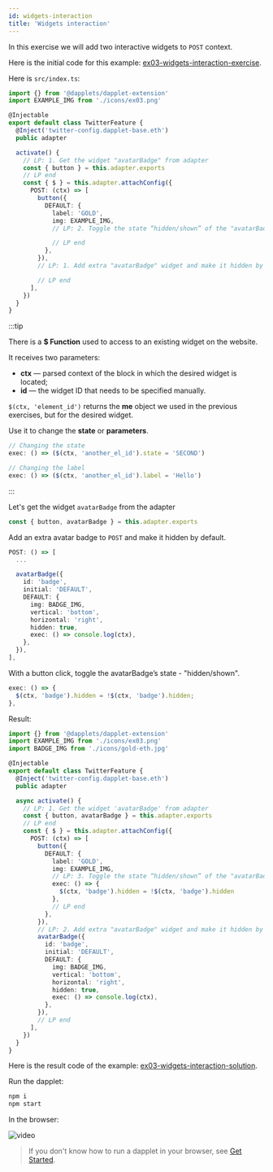 ```yaml
---
id: widgets-interaction
title: 'Widgets interaction'
---
```


In this exercise we will add two interactive widgets to `POST` context.

Here is the initial code for this example: [ex03-widgets-interaction-exercise](https://github.com/dapplets/dapplet-template/tree/ex03-widgets-interaction-exercise).

Here is `src/index.ts`:

```ts
import {} from '@dapplets/dapplet-extension'
import EXAMPLE_IMG from './icons/ex03.png'

@Injectable
export default class TwitterFeature {
  @Inject('twitter-config.dapplet-base.eth')
  public adapter

  activate() {
    // LP: 1. Get the widget "avatarBadge" from adapter
    const { button } = this.adapter.exports
    // LP end
    const { $ } = this.adapter.attachConfig({
      POST: (ctx) => [
        button({
          DEFAULT: {
            label: 'GOLD',
            img: EXAMPLE_IMG,
            // LP: 2. Toggle the state “hidden/shown” of the "avatarBadge" widget on button click

            // LP end
          },
        }),
        // LP: 1. Add extra "avatarBadge" widget and make it hidden by default

        // LP end
      ],
    })
  }
}
```

:::tip

There is a **$ Function** used to access to an existing widget on the website.

It receives two parameters:

- **ctx** — parsed context of the block in which the desired widget is located;
- **id** — the widget ID that needs to be specified manually.

`$(ctx, 'element_id')` returns the **me** object we used in the previous exercises, but for the desired widget.

Use it to change the **state** or **parameters**.

```ts
// Changing the state
exec: () => ($(ctx, 'another_el_id').state = 'SECOND')

// Changing the label
exec: () => ($(ctx, 'another_el_id').label = 'Hello')
```

:::

Let's get the widget `avatarBadge` from the adapter

```ts
const { button, avatarBadge } = this.adapter.exports
```

Add an extra avatar badge to `POST` and make it hidden by default.

```ts
POST: () => [
  ...

  avatarBadge({
    id: 'badge',
    initial: 'DEFAULT',
    DEFAULT: {
      img: BADGE_IMG,
      vertical: 'bottom',
      horizontal: 'right',
      hidden: true,
      exec: () => console.log(ctx),
    },
  }),
],
```

With a button click, toggle the avatarBadge’s state - "hidden/shown".

```ts
exec: () => {
  $(ctx, 'badge').hidden = !$(ctx, 'badge').hidden;
},
```

Result:

```ts
import {} from '@dapplets/dapplet-extension'
import EXAMPLE_IMG from './icons/ex03.png'
import BADGE_IMG from './icons/gold-eth.jpg'

@Injectable
export default class TwitterFeature {
  @Inject('twitter-config.dapplet-base.eth')
  public adapter

  async activate() {
    // LP: 1. Get the widget 'avatarBadge' from adapter
    const { button, avatarBadge } = this.adapter.exports
    // LP end
    const { $ } = this.adapter.attachConfig({
      POST: (ctx) => [
        button({
          DEFAULT: {
            label: 'GOLD',
            img: EXAMPLE_IMG,
            // LP: 3. Toggle the state “hidden/shown” of the "avatarBadge" widget on button click
            exec: () => {
              $(ctx, 'badge').hidden = !$(ctx, 'badge').hidden
            },
            // LP end
          },
        }),
        // LP: 2. Add extra "avatarBadge" widget and make it hidden by default
        avatarBadge({
          id: 'badge',
          initial: 'DEFAULT',
          DEFAULT: {
            img: BADGE_IMG,
            vertical: 'bottom',
            horizontal: 'right',
            hidden: true,
            exec: () => console.log(ctx),
          },
        }),
        // LP end
      ],
    })
  }
}
```

Here is the result code of the example: [ex03-widgets-interaction-solution](https://github.com/dapplets/dapplet-template/tree/ex03-widgets-interaction-solution).

Run the dapplet:

```bash
npm i
npm start
```

In the browser:

![video](/video/ex_3.gif)

> If you don't know how to run a dapplet in your browser, see [Get Started](/docs/get-started#11-connect-the-development-server-to-dapplet-extension).
